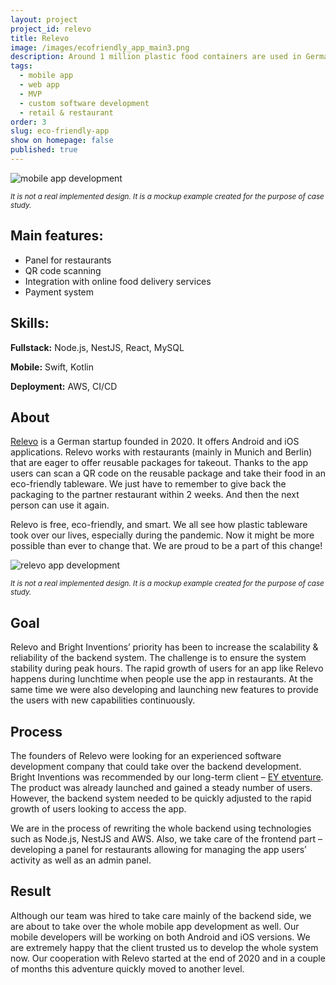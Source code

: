 ```yaml
---
layout: project
project_id: relevo
title: Relevo
image: /images/ecofriendly_app_main3.png
description: Around 1 million plastic food containers are used in Germany per hour! Relevo is a smart reusable system that fights plastic waste and starts the real change.
tags:
  - mobile app
  - web app
  - MVP
  - custom software development
  - retail & restaurant
order: 3
slug: eco-friendly-app
show on homepage: false
published: true
---
```

![mobile app development](/images/relevo.png)

<sub>*It is not a real implemented design. It is a mockup example created for the purpose of case study.*</sub>

## Main features:

* Panel for restaurants
* QR code scanning
* Integration with online food delivery services
* Payment system

## Skills:

**Fullstack:** Node.js, NestJS, React, MySQL 

**Mobile:** Swift, Kotlin

**Deployment:** AWS, CI/CD

## About

[Relevo](https://www.gorelevo.de) is a German startup founded in 2020. It offers Android and iOS applications. Relevo works with restaurants (mainly in Munich and Berlin) that are eager to offer reusable packages for takeout. Thanks to the app users can scan a QR code on the reusable package and take their food in an eco-friendly tableware. We just have to remember to give back the packaging to the partner restaurant within 2 weeks. And then the next person can use it again.

Relevo is free, eco-friendly, and smart. We all see how plastic tableware took over our lives, especially during the pandemic. Now it might be more possible than ever to change that. We are proud to be a part of this change!

![relevo app development](/images/ecofriendly_app_main3.png)

<sub>*It is not a real implemented design. It is a mockup example created for the purpose of case study.*</sub>

## Goal

Relevo and Bright Inventions’ priority has been to increase the scalability & reliability of the backend system. The challenge is to ensure the system stability during peak hours. The rapid growth of users for an app like Relevo happens during lunchtime when people use the app in restaurants. At the same time we were also developing and launching new features to provide the users with new capabilities continuously. 

## Process

The founders of Relevo were looking for an experienced software development company that could take over the backend development. Bright Inventions was recommended by our long-term client – [EY etventure](https://www.etventure.com). The product was already launched and gained a steady number of users. However, the backend system needed to be quickly adjusted to the rapid growth of users looking to access the app. 

We are in the process of rewriting the whole backend using technologies such as Node.js, NestJS and AWS. Also, we take care of the frontend part – developing a panel for restaurants allowing for managing the app users’ activity as well as an admin panel. 

## Result

Although our team was hired to take care mainly of the backend side, we are about to take over the whole mobile app development as well. Our mobile developers will be working on both Android and iOS versions. We are extremely happy that the client trusted us to develop the whole system now. Our cooperation with Relevo started at the end of 2020 and in a couple of months this adventure quickly moved to another level.
